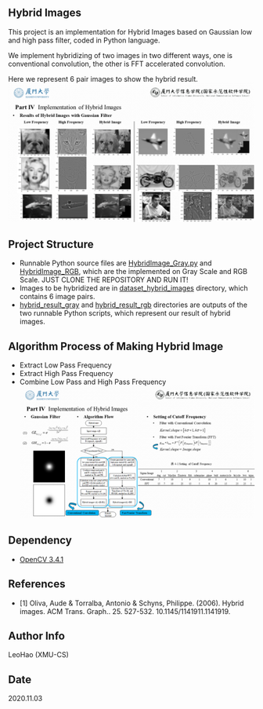 ## Hybrid Images
This project is an implementation for Hybrid Images based on Gaussian low and high pass filter, coded in Python language.

We implement hybridizing of two images in two different ways, one is conventional convolution, the other is FFT accelerated convolution.

Here we represent 6 pair images to show the hybrid result.
![img_hybird_result](./doc_imgs_folder/hybrid_result.png)

## Project Structure
+ Runnable Python source files are [HybridImage_Gray.py](./HybridImage_Gray.py) and [HybridImage_RGB](./HybridImage_RGB.py), which are the implemented on Gray Scale and RGB Scale.
JUST CLONE THE REPOSITORY AND RUN IT!
+ Images to be hybridized are in [dataset_hybrid_images](./dataset_hybrid_images) directory, which contains 6 image pairs.
+ [hybrid_result_gray](./hybrid_result_gray) and [hybrid_result_rgb](./hybrid_result_rgb) directories are outputs of the two runnable Python scripts, which represent our result of hybrid images.

## Algorithm Process of Making Hybrid Image
+ Extract Low Pass Frequency
+ Extract High Pass Frequency
+ Combine Low Pass and High Pass Frequency
![implementation](./doc_imgs_folder/implementation.png)

## Dependency

* [OpenCV 3.4.1](https://opencv.org/opencv-3-4-1/)

## References
* [1] Oliva, Aude & Torralba, Antonio & Schyns, Philippe. (2006). Hybrid images. ACM Trans. Graph.. 25. 527-532. 10.1145/1141911.1141919. 

## Author Info
LeoHao (XMU-CS)

## Date
2020.11.03

